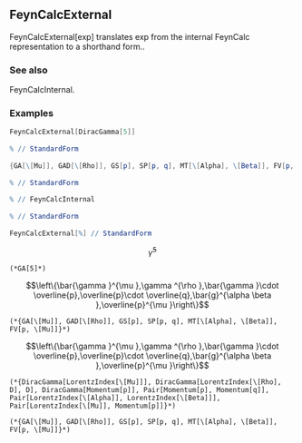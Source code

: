 ##  FeynCalcExternal 

FeynCalcExternal[exp] translates exp from the internal FeynCalc representation to a shorthand form..

###  See also 

FeynCalcInternal.

###  Examples 

```mathematica
FeynCalcExternal[DiracGamma[5]] 
 
% // StandardForm 
 
{GA[\[Mu]], GAD[\[Rho]], GS[p], SP[p, q], MT[\[Alpha], \[Beta]], FV[p, \[Mu]]} 
 
% // StandardForm 
 
% // FeynCalcInternal 
 
% // StandardForm 
 
FeynCalcExternal[%] // StandardForm
```

$$\bar{\gamma }^5$$

```
(*GA[5]*)
```

$$\left\{\bar{\gamma }^{\mu },\gamma ^{\rho },\bar{\gamma }\cdot \overline{p},\overline{p}\cdot \overline{q},\bar{g}^{\alpha \beta },\overline{p}^{\mu }\right\}$$

```
(*{GA[\[Mu]], GAD[\[Rho]], GS[p], SP[p, q], MT[\[Alpha], \[Beta]], FV[p, \[Mu]]}*)
```

$$\left\{\bar{\gamma }^{\mu },\gamma ^{\rho },\bar{\gamma }\cdot \overline{p},\overline{p}\cdot \overline{q},\bar{g}^{\alpha \beta },\overline{p}^{\mu }\right\}$$

```
(*{DiracGamma[LorentzIndex[\[Mu]]], DiracGamma[LorentzIndex[\[Rho], D], D], DiracGamma[Momentum[p]], Pair[Momentum[p], Momentum[q]], Pair[LorentzIndex[\[Alpha]], LorentzIndex[\[Beta]]], Pair[LorentzIndex[\[Mu]], Momentum[p]]}*)

(*{GA[\[Mu]], GAD[\[Rho]], GS[p], SP[p, q], MT[\[Alpha], \[Beta]], FV[p, \[Mu]]}*)
```